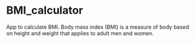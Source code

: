 # BMI_calculator
 
App to calculate BMI. 
Body mass index (BMI) is a measure of body based on height and weight that applies to adult men and women.
